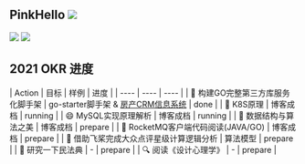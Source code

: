 <!--
**PinkHello/PinkHello** is a ✨ _special_ ✨ repository because its `README.md` (this file) appears on your GitHub profile.

Here are some ideas to get you started:

- 🔭 I’m currently working on ...
- 🌱 I’m currently learning ...
- 👯 I’m looking to collaborate on ...
- 🤔 I’m looking for help with ...
- 💬 Ask me about ...
- 📫 How to reach me: ...
- 😄 Pronouns: ...
- ⚡ Fun fact: ...
-->

## PinkHello ![](https://views.whatilearened.today/views/github/pinkhello/pinkhello.svg)  
![](https://github-readme-stats.vercel.app/api?username=pinkhello&show_icons=true&theme=vue&hide_border=true&line_height=20&count_private=true)
![](https://github-readme-stats.vercel.app/api/top-langs/?username=pinkhello&layout=compact&hide_border=true&hide=html,vim&count_private=true)

## 2021 OKR 进度
| Action | 目标 | 样例 | 进度 |
|  ----  | ----  | ----  |
| 👯 构建GO完整第三方库服务化脚手架 | go-starter脚手架 & [房产CRM信息系统](http://crm.pinkhello.me) | done |
| 🐳 K8S原理 | 博客成档 | running |
| 😄 MySQL实现原理解析  | 博客成档 | running |
| 🏫 数据结构与算法之美  | 博客成档 | prepare |
| 🚀 RocketMQ客户端代码阅读(JAVA/GO)  | 博客成档 | prepare |
| 👀 借助飞桨完成大众点评星级计算逻辑分析  | 算法模型 | prepare |
| 🔭 研究一下民法典  | - | prepare |
| 🔍 阅读《设计心理学》  | - | prepare |
